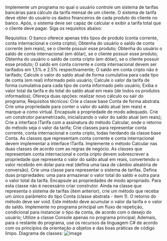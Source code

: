 Implemente um programa no qual o usuário controle um sistema de tarifas bancárias para cálculo da tarifa mensal de um cliente. O sistema de tarifa deve obter do usuário os dados financeiros de cada produto do cliente no banco. Após, o sistema deve ser capaz de calcular e exibir a tarifa total que o cliente deve pagar. Siga os requisitos abaixo:

Requisitos:
O banco oferece apenas três tipos de produto (conta corrente, conta internacional e conta cripto);
Obtenha do usuário o saldo de conta corrente (em reais), se o cliente possuir esse produto;
Obtenha do usuário o saldo de conta internacional (em dólar), se o cliente possuir esse produto;
Obtenha do usuário o saldo de conta cripto (em dólar), se o cliente possuir esse produto;
O saldo em conta corrente e conta internacional devem ser tarifados em 1,5% e 2.5% respectivamente;
O saldo em conta cripto não é tarifado;
Calcule o valor do saldo atual de forma cumulativa para cada tipo de conta (em real) informado pelo usuário;
Calcule o valor da tarifa de forma cumulativa para cada tipo de conta informado pelo usuário;
Exiba o valor total da tarifa e do total do saldo atual em reais (de todos os produtos informados);
Ofereça duas opções: realizar novo cálculo ou sair do programa;
Requisitos técnicos:
Crie a classe base Conta de forma abstrata. Crie uma propriedade para conter o valor do saldo atual (em reais) e marque-a como virtual. Encapsule a propriedade de modo adequado. Crie um construtor parametrizado, inicializando o valor do saldo atual (em reais);
Crie a interface ITarifa com a assinatura do método Calcular, onde o retorno do método seja o valor da tarifa;
Crie classes para representar conta corrente, conta internacional e conta cripto, todas herdando da classe base Conta.
As classes que representam conta corrente e conta internacional devem implementar a interface ITarifa. Implemente o método Calcular nas duas classes de acordo com as regras de negócio.
As classes que representam conta internacional e conta cripto devem sobrescrever a propriedade que representa o valor do saldo atual em reais, convertendo o valor recebido em dolar para real (defina uma taxa de câmbio aleatória de conversão).
Crie uma classe para representar o sistema de tarifas. Defina duas propriedades: uma para armazenar o valor total do saldo e outra para o valor total da tarifa. Encapsule as propriedades de modo apropriado. Para esta classe não é necessário criar construtor.
Ainda na classe que representa o sistema de tarifas (item anterior), crie um método que receba um único parâmetro do tipo Conta (classe abstrata - item 1). O retorno do método deve ser void. Este método deve acumular o valor da tarifa e o valor do saldo.
Implemente no programa principal um fluxo de repetição, condicional para instanciar o tipo da conta, de acordo com o desejo do usuário;
Utilize a classe Console apenas no programa principal;
Ademais, para o restante do programa, use os recursos da linguagem C# de acordo com os princípios da orientação a objetos e das boas práticas de código limpo.
Diagrama de classes:
![image](https://github.com/lucca-software-infnet/Conta-bancaria/assets/123994038/d698ab68-cbc3-4cae-b50b-e18fdb4bb8c7)
